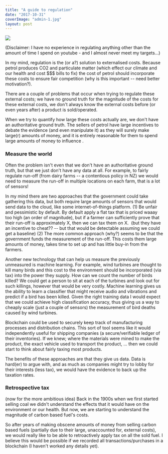 ```yaml
---
title: "A guide to regulation"
date: "2017-10-31"
coverImage: "admin-1.jpg"
layout: post
---
```


![]({{site.baseurl}}/images/{{page.coverImage}})

(Disclaimer: I have no experience in regulating anything other than the amount of time I spend on youtube - and I almost never meet my targets...)

In my mind, regulation is the (or a?) solution to externalised costs. Because petrol produces CO2 and particulate matter (which effect our climate and our health and cost $$$ bills to fix) the cost of petrol should incorporate these costs to ensure fair competition (why is this important -- need better motivation?).

There are a couple of problems that occur when trying to regulate these external costs; we have no ground truth for the magnitude of the costs for these external costs, we don't always know the external costs before (or even years after) a product is sold/operated.

When we try to quantify how large these costs actually are, we don't have an authoritative ground truth. The sellers of petrol have large incentives to debate the evidence (and even manipulate it) as they will surely make large(r) amounts of money, and it is entirely reasonable for them to spend large amounts of money to influence .

### Measure the world

Often the problem isn't even that we don't have an authoritative ground truth, but that we just don't have any data at all. For example, to fairly regulate run-off (from dairy farms -- a contentious policy in NZ) we would need to measure the run-off in multiple locations on each farm, that is a lot of sensors!

In my mind there are two approaches that the government could take gathering this data, but both require large amounts of sensors that would send data to the cloud, like some internet-of-things platform. (1) Be unfair and pessimistic by default. By default apply a flat tax that is priced waaay too high (an order of magnitude), but if a farmer can sufficiently prove that their run-off is approximately X, then we can tax them on X.  (but they have an incentive to cheat?? -- but that would be detectable assuming we could get a baseline) (2) The more common approach (why?) seems to be that the government funds the measurement of the run-off. This costs them large amounts of money, takes time to set up and has little buy-in from the farmers.

Another new technology that can help us measure the previously unmeasured is machine learning. For example, wind turbines are thought to kill many birds and this cost to the environment should be incorporated (via tax) into the power they supply. How can we count the number of birds killed? We could get a person to sit at each of the turbines and look out for such killings, however that would be very costly. Machine learning gives us the ability to learn a classifier that might receive audio and vibrations and predict if a bird has been killed. Given the right training data I would expect that we could achieve high classification accuracy, thus giving us a way to cheaply scale (just a couple of sensors) the measurement of bird deaths caused by wind turbines.

Blockchain could be used to securely keep track of manufacturing processes and distribution chains. This sort of tool seems like it would independently useful for shipping companies (a secure/verifiable ledger of their inventories). If we knew; where the materials were mined to make the product, the exact vehicle used to transport the product, ... then we could start to think about fairly taxing most products.

The benefits of these approaches are that they give us data. Data is hard(er) to argue with, and as much as companies might try to lobby for their interests (less tax), we would have the evidence to back up the taxation rates.

### Retrospective tax

(now for the more ambitious idea) Back in the 1900s when we first started selling coal we didn't understand the effects that it would have on the environment or our health. But now, we are starting to understand the magnitude of carbon based fuel's costs.

So after years of making obscene amounts of money from selling carbon based fuels (partially due to their large, unaccounted for, external costs), we would really like to be able to retroactively apply tax on all the sold fuel. I believe this would be possible if we recorded all transactions/purchases in a blockchain (I haven't worked any details yet).
